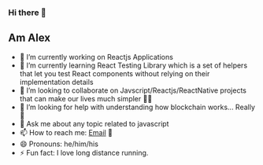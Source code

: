 ### Hi there 🎉

## Am Alex

- 🔭 I’m currently working on Reactjs Applications
- 🌱 I’m currently learning React Testing Library which is a set of helpers that let you test React components without relying on their implementation details
- 👯 I’m looking to collaborate on Javscript/Reactjs/ReactNative projects that can make our lives much simpler 🤸‍♂️
- 🤔 I’m looking for help with understanding how blockchain works... Really 🤔
- 💬 Ask me about any topic related to javascript 
- 📫 How to reach me: [Email](mailto:alexmuriukimaina254@gmail.com) 📧
- 😄 Pronouns: he/him/his
- ⚡ Fun fact: I love long distance running.
